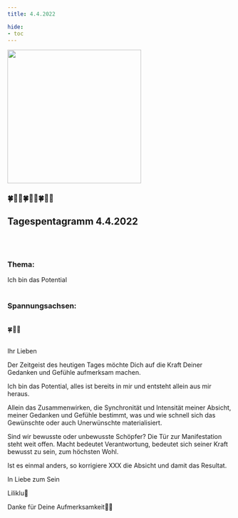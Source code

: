 ```yaml
---
title: 4.4.2022

hide:
- toc
---
```



<style>
img {
  width: 300px;
  max-width: 99%
}
</style>

![](../img/2022-04-04.png)
### 🍀🦋💚🍀🦋💚🍀🦋💚

## **Tagespentagramm 4.4.2022**
<br><br>
### **Thema:**
Ich bin das Potential
<br><br>

### **Spannungsachsen:**  
<br>
🍀🦋💚
<br><br>

Ihr Lieben

Der Zeitgeist des heutigen Tages möchte Dich auf die Kraft Deiner Gedanken und Gefühle aufmerksam machen.

Ich bin das Potential, alles ist bereits in mir und entsteht allein aus mir heraus.

Allein das Zusammenwirken, die Synchronität und Intensität meiner Absicht, meiner Gedanken und Gefühle bestimmt, was und wie schnell sich das Gewünschte oder auch Unerwünschte materialisiert.

Sind wir bewusste oder unbewusste Schöpfer? Die Tür zur Manifestation steht weit offen. Macht bedeutet Verantwortung, bedeutet sich seiner Kraft bewusst zu sein, zum höchsten Wohl.

Ist es einmal anders, so korrigiere XXX die Absicht und damit das Resultat.

In Liebe zum Sein

Liliklu🦋

Danke für Deine Aufmerksamkeit🙏💕
